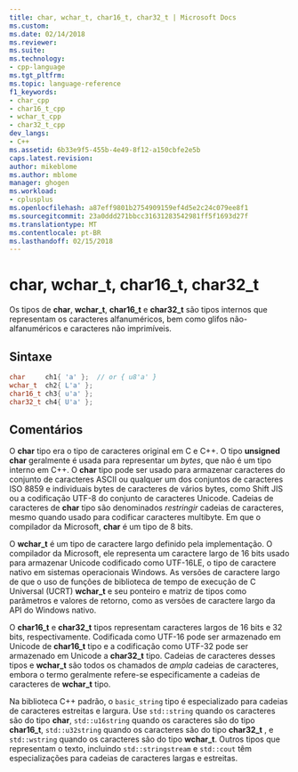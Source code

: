 ```yaml
---
title: char, wchar_t, char16_t, char32_t | Microsoft Docs
ms.custom: 
ms.date: 02/14/2018
ms.reviewer: 
ms.suite: 
ms.technology:
- cpp-language
ms.tgt_pltfrm: 
ms.topic: language-reference
f1_keywords:
- char_cpp
- char16_t_cpp
- wchar_t_cpp
- char32_t_cpp
dev_langs:
- C++
ms.assetid: 6b33e9f5-455b-4e49-8f12-a150cbfe2e5b
caps.latest.revision: 
author: mikeblome
ms.author: mblome
manager: ghogen
ms.workload:
- cplusplus
ms.openlocfilehash: a87eff9801b2754909159ef4d5e2c24c079ee8f1
ms.sourcegitcommit: 23a0ddd271bbcc31631283542981ff5f1693d27f
ms.translationtype: MT
ms.contentlocale: pt-BR
ms.lasthandoff: 02/15/2018
---
```

# <a name="char-wchart-char16t-char32t"></a>char, wchar_t, char16_t, char32_t
Os tipos de **char**, **wchar_t**, **char16_t** e **char32_t** são tipos internos que representam os caracteres alfanuméricos, bem como glifos não-alfanuméricos e caracteres não imprimíveis.

## <a name="syntax"></a>Sintaxe

```cpp  
char     ch1{ 'a' };  // or { u8'a' }   
wchar_t  ch2{ L'a' };    
char16_t ch3{ u'a' };    
char32_t ch4{ U'a' };  
```  
  
## <a name="remarks"></a>Comentários

O **char** tipo era o tipo de caracteres original em C e C++. O tipo **unsigned char** geralmente é usada para representar um *bytes*, que não é um tipo interno em C++. O **char** tipo pode ser usado para armazenar caracteres do conjunto de caracteres ASCII ou qualquer um dos conjuntos de caracteres ISO 8859 e individuais bytes de caracteres de vários bytes, como Shift JIS ou a codificação UTF-8 do conjunto de caracteres Unicode. Cadeias de caracteres de **char** tipo são denominados *restringir* cadeias de caracteres, mesmo quando usado para codificar caracteres multibyte. Em que o compilador da Microsoft, **char** é um tipo de 8 bits.

O **wchar_t** é um tipo de caractere largo definido pela implementação. O compilador da Microsoft, ele representa um caractere largo de 16 bits usado para armazenar Unicode codificado como UTF-16LE, o tipo de caractere nativo em sistemas operacionais Windows. As versões de caractere largo de que o uso de funções de biblioteca de tempo de execução de C Universal (UCRT) **wchar_t** e seu ponteiro e matriz de tipos como parâmetros e valores de retorno, como as versões de caractere largo da API do Windows nativo.

O **char16_t** e **char32_t** tipos representam caracteres largos de 16 bits e 32 bits, respectivamente. Codificada como UTF-16 pode ser armazenado em Unicode de **char16_t** tipo e a codificação como UTF-32 pode ser armazenado em Unicode a **char32_t** tipo. Cadeias de caracteres desses tipos e **wchar_t** são todos os chamados de *ampla* cadeias de caracteres, embora o termo geralmente refere-se especificamente a cadeias de caracteres de **wchar_t** tipo.

Na biblioteca C++ padrão, o `basic_string` tipo é especializado para cadeias de caracteres estreitas e largura. Use `std::string` quando os caracteres são do tipo **char**, `std::u16string` quando os caracteres são do tipo **char16_t**, `std::u32string` quando os caracteres são do tipo **char32_t** , e `std::wstring` quando os caracteres são do tipo **wchar_t**. Outros tipos que representam o texto, incluindo `std::stringstream` e `std::cout` têm especializações para cadeias de caracteres largas e estreitas.  
  
